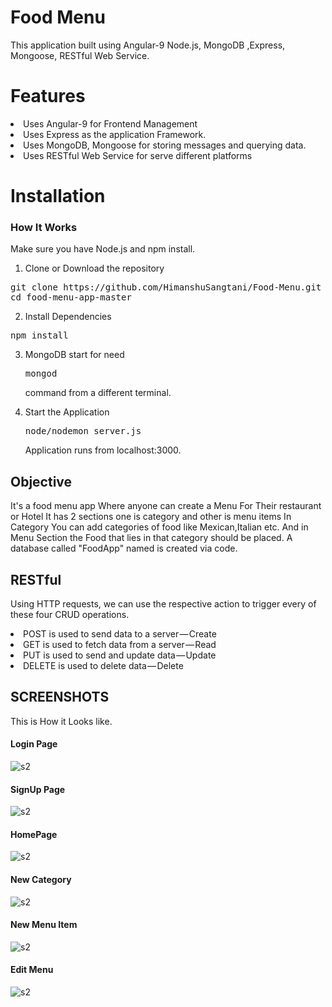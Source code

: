 # Food Menu

This application built using Angular-9 Node.js, MongoDB ,Express, Mongoose, RESTful Web Service.

# Features

  <li>Uses Angular-9 for Frontend Management </li>
  <li>Uses Express as the application Framework.</li> 
  <li>Uses MongoDB, Mongoose  for storing messages and querying data.</li>
  <li>Uses RESTful Web Service for serve different platforms</li> 
   
# Installation

### How It Works

Make sure you have Node.js and npm install.

1. Clone or Download the repository
<pre>git clone https://github.com/HimanshuSangtani/Food-Menu.git
cd food-menu-app-master</pre>
2. Install Dependencies
<pre>npm install</pre>
3. MongoDB start for need <pre>mongod</pre>command from a different terminal.

4. Start the Application
      <pre>node/nodemon server.js</pre>
   Application runs from localhost:3000.

## Objective

It's a food menu app Where anyone can create a Menu For Their restaurant or Hotel
It has 2 sections one is category and other is menu items
In Category You can add categories of food like Mexican,Italian etc.
And in Menu Section the Food that lies in that category should be placed.
A database called "FoodApp" named is created via code.

## RESTful

Using HTTP requests, we can use the respective action to trigger every of these four CRUD operations.  
 <li>POST is used to send data to a server — Create</li>
<li>GET is used to fetch data from a server — Read</li>
<li>PUT is used to send and update data — Update</li>
<li>DELETE is used to delete data — Delete </li>

## SCREENSHOTS

This is How it Looks like.

#### Login Page
![s2](https://user-images.githubusercontent.com/55733010/94005108-64cba200-fdbb-11ea-93e0-f5c782a765a8.PNG)

#### SignUp Page
![s2](https://user-images.githubusercontent.com/55733010/94005158-82990700-fdbb-11ea-937d-049ae1c185fd.PNG)

#### HomePage
![s2](https://user-images.githubusercontent.com/55733010/94005270-abb99780-fdbb-11ea-8b17-749fd443d898.png)

#### New Category
![s2](https://user-images.githubusercontent.com/55733010/94005357-cdb31a00-fdbb-11ea-8d71-3b0d15fb0ee2.PNG)

#### New Menu Item
![s2](https://user-images.githubusercontent.com/55733010/94005491-fd622200-fdbb-11ea-9b35-3246090f9eb7.PNG)

#### Edit Menu
![s2](https://user-images.githubusercontent.com/55733010/94005527-094de400-fdbc-11ea-851b-1501123c7161.PNG)